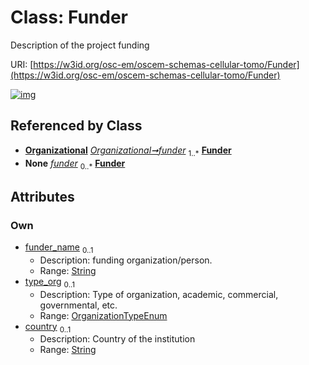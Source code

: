 
# Class: Funder

Description of the project funding

URI: [https://w3id.org/osc-em/oscem-schemas-cellular-tomo/Funder](https://w3id.org/osc-em/oscem-schemas-cellular-tomo/Funder)


[![img](https://yuml.me/diagram/nofunky;dir:TB/class/[Organizational],[Organizational]++-%20funder%201..*>[Funder&#124;funder_name:string%20%3F;type_org:OrganizationTypeEnum%20%3F;country:string%20%3F],[Organizational]++-%20funder(i)%200..*>[Funder])](https://yuml.me/diagram/nofunky;dir:TB/class/[Organizational],[Organizational]++-%20funder%201..*>[Funder&#124;funder_name:string%20%3F;type_org:OrganizationTypeEnum%20%3F;country:string%20%3F],[Organizational]++-%20funder(i)%200..*>[Funder])

## Referenced by Class

 *  **[Organizational](Organizational.md)** *[Organizational➞funder](Organizational_funder.md)*  <sub>1..\*</sub>  **[Funder](Funder.md)**
 *  **None** *[funder](funder.md)*  <sub>0..\*</sub>  **[Funder](Funder.md)**

## Attributes


### Own

 * [funder_name](funder_name.md)  <sub>0..1</sub>
     * Description: funding organization/person.
     * Range: [String](types/String.md)
 * [type_org](type_org.md)  <sub>0..1</sub>
     * Description: Type of organization, academic, commercial, governmental, etc.
     * Range: [OrganizationTypeEnum](OrganizationTypeEnum.md)
 * [country](country.md)  <sub>0..1</sub>
     * Description: Country of the institution
     * Range: [String](types/String.md)
